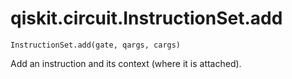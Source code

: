 # qiskit.circuit.InstructionSet.add

`InstructionSet.add(gate, qargs, cargs)`

Add an instruction and its context (where it is attached).

